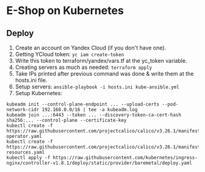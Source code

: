 # E-Shop on Kubernetes

## Deploy
1. Create an account on Yandex Cloud (if you don't have one).
2. Getting YCloud token:
`yc iam create-token`
3. Write this token to terraform/yandex/vars.tf at the yc_token variable.
4. Creating servers as much as needed:
`terraform apply`
5. Take IPs printed after previous command was done & write them at the hosts.ini file.
6. Setup servers:
`ansible-playbook -i hosts.ini kube-ansible.yml`
7. Setup Kubernetes:
```
kubeadm init --control-plane-endpoint ... --upload-certs --pod-network-cidr 192.168.0.0/16 | tee -a kubeadm.log
kubeadm join ...:6443 --token ... --discovery-token-ca-cert-hash sha256:... --control-plane --certificate-key
kubectl create -f https://raw.githubusercontent.com/projectcalico/calico/v3.26.1/manifests/tigera-operator.yaml
kubectl create -f https://raw.githubusercontent.com/projectcalico/calico/v3.26.1/manifests/custom-resources.yaml
kubectl apply -f https://raw.githubusercontent.com/kubernetes/ingress-nginx/controller-v1.8.1/deploy/static/provider/baremetal/deploy.yaml
```


